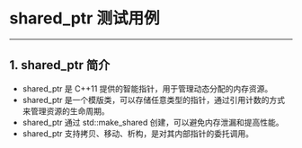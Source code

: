 # shared_ptr 测试用例

---

## 1. shared_ptr 简介

- shared_ptr 是 C++11 提供的智能指针，用于管理动态分配的内存资源。
- shared_ptr 是一个模版类，可以存储任意类型的指针，通过引用计数的方式来管理资源的生命周期。
- shared_ptr 通过 std::make_shared 创建，可以避免内存泄漏和提高性能。
- shared_ptr 支持拷贝、移动、析构，是对其内部指针的委托调用。

